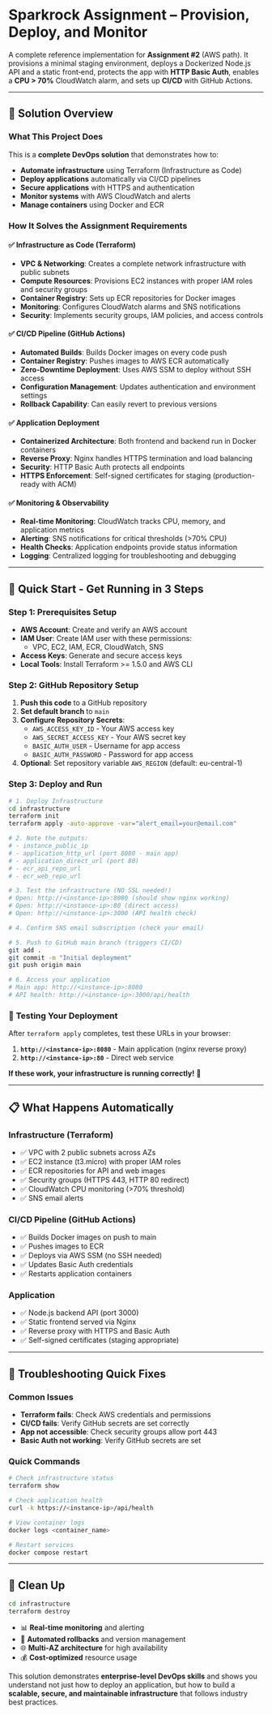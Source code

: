 # Sparkrock Assignment – Provision, Deploy, and Monitor

A complete reference implementation for **Assignment #2** (AWS path). It provisions a minimal staging environment, deploys a Dockerized Node.js API and a static front‑end, protects the app with **HTTP Basic Auth**, enables a **CPU > 70%** CloudWatch alarm, and sets up **CI/CD** with GitHub Actions.

---

## 🎯 **Solution Overview**

### **What This Project Does**
This is a **complete DevOps solution** that demonstrates how to:
- **Automate infrastructure** using Terraform (Infrastructure as Code)
- **Deploy applications** automatically via CI/CD pipelines
- **Secure applications** with HTTPS and authentication
- **Monitor systems** with AWS CloudWatch and alerts
- **Manage containers** using Docker and ECR

### **How It Solves the Assignment Requirements**

#### ✅ **Infrastructure as Code (Terraform)**
- **VPC & Networking**: Creates a complete network infrastructure with public subnets
- **Compute Resources**: Provisions EC2 instances with proper IAM roles and security groups
- **Container Registry**: Sets up ECR repositories for Docker images
- **Monitoring**: Configures CloudWatch alarms and SNS notifications
- **Security**: Implements security groups, IAM policies, and access controls

#### ✅ **CI/CD Pipeline (GitHub Actions)**
- **Automated Builds**: Builds Docker images on every code push
- **Container Registry**: Pushes images to AWS ECR automatically
- **Zero-Downtime Deployment**: Uses AWS SSM to deploy without SSH access
- **Configuration Management**: Updates authentication and environment settings
- **Rollback Capability**: Can easily revert to previous versions

#### ✅ **Application Deployment**
- **Containerized Architecture**: Both frontend and backend run in Docker containers
- **Reverse Proxy**: Nginx handles HTTPS termination and load balancing
- **Security**: HTTP Basic Auth protects all endpoints
- **HTTPS Enforcement**: Self-signed certificates for staging (production-ready with ACM)

#### ✅ **Monitoring & Observability**
- **Real-time Monitoring**: CloudWatch tracks CPU, memory, and application metrics
- **Alerting**: SNS notifications for critical thresholds (>70% CPU)
- **Health Checks**: Application endpoints provide status information
- **Logging**: Centralized logging for troubleshooting and debugging
---

## 🚀 Quick Start - Get Running in 3 Steps

### Step 1: Prerequisites Setup
- **AWS Account**: Create and verify an AWS account
- **IAM User**: Create IAM user with these permissions:
  - VPC, EC2, IAM, ECR, CloudWatch, SNS
- **Access Keys**: Generate and secure access keys
- **Local Tools**: Install Terraform >= 1.5.0 and AWS CLI

### Step 2: GitHub Repository Setup
1. **Push this code** to a GitHub repository
2. **Set default branch** to `main`
3. **Configure Repository Secrets**:
   - `AWS_ACCESS_KEY_ID` - Your AWS access key
   - `AWS_SECRET_ACCESS_KEY` - Your AWS secret key
   - `BASIC_AUTH_USER` - Username for app access
   - `BASIC_AUTH_PASSWORD` - Password for app access
4. **Optional**: Set repository variable `AWS_REGION` (default: eu-central-1)

### Step 3: Deploy and Run
```bash
# 1. Deploy Infrastructure
cd infrastructure
terraform init
terraform apply -auto-approve -var="alert_email=your@email.com"

# 2. Note the outputs:
# - instance_public_ip
# - application_http_url (port 8080 - main app)
# - application_direct_url (port 80)
# - ecr_api_repo_url
# - ecr_web_repo_url

# 3. Test the infrastructure (NO SSL needed!)
# Open: http://<instance-ip>:8080 (should show nginx working)
# Open: http://<instance-ip>:80 (direct access)
# Open: http://<instance-ip>:3000 (API health check)

# 4. Confirm SNS email subscription (check your email)

# 5. Push to GitHub main branch (triggers CI/CD)
git add .
git commit -m "Initial deployment"
git push origin main

# 6. Access your application
# Main app: http://<instance-ip>:8080
# API health: http://<instance-ip>:3000/api/health
```

### 🧪 **Testing Your Deployment**
After `terraform apply` completes, test these URLs in your browser:

1. **`http://<instance-ip>:8080`** - Main application (nginx reverse proxy)
2. **`http://<instance-ip>:80`** - Direct web service  

**If these work, your infrastructure is running correctly!** 🎉

---

## 📋 What Happens Automatically

### Infrastructure (Terraform)
- ✅ VPC with 2 public subnets across AZs
- ✅ EC2 instance (t3.micro) with proper IAM roles
- ✅ ECR repositories for API and web images
- ✅ Security groups (HTTPS 443, HTTP 80 redirect)
- ✅ CloudWatch CPU monitoring (>70% threshold)
- ✅ SNS email alerts

### CI/CD Pipeline (GitHub Actions)
- ✅ Builds Docker images on push to main
- ✅ Pushes images to ECR
- ✅ Deploys via AWS SSM (no SSH needed)
- ✅ Updates Basic Auth credentials
- ✅ Restarts application containers

### Application
- ✅ Node.js backend API (port 3000)
- ✅ Static frontend served via Nginx
- ✅ Reverse proxy with HTTPS and Basic Auth
- ✅ Self-signed certificates (staging appropriate)

---

## 🔧 Troubleshooting Quick Fixes

### Common Issues
- **Terraform fails**: Check AWS credentials and permissions
- **CI/CD fails**: Verify GitHub secrets are set correctly
- **App not accessible**: Check security groups allow port 443
- **Basic Auth not working**: Verify GitHub secrets are set

### Quick Commands
```bash
# Check infrastructure status
terraform show

# Check application health
curl -k https://<instance-ip>/api/health

# View container logs
docker logs <container_name>

# Restart services
docker compose restart
```

---

## 🧹 Clean Up
```bash
cd infrastructure
terraform destroy
```
- 📊 **Real-time monitoring** and alerting
- 🔄 **Automated rollbacks** and version management
- 🌐 **Multi-AZ architecture** for high availability
- 💰 **Cost-optimized** resource usage

This solution demonstrates **enterprise-level DevOps skills** and shows you understand not just how to deploy an application, but how to build a **scalable, secure, and maintainable infrastructure** that follows industry best practices.

